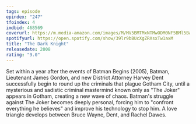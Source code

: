 ```yaml
---
tags: episode
epindex: "247"
tfoindex: 4
imdbid: 468569
coverurl: https://m.media-amazon.com/images/M/MV5BMTMxNTMwODM0NF5BMl5BanBnXkFtZTcwODAyMTk2Mw@@._V1_SY300_CR0,0,202,300_.jpg
spotifyurl: https://open.spotify.com/show/39lr9bBUcXgZRXsxTw1axM
title: "The Dark Knight"
releasedate: 2008
rating: "9.0"
---
```


Set within a year after the events of Batman Begins (2005), Batman, Lieutenant James Gordon, and new District Attorney Harvey Dent successfully begin to round up the criminals that plague Gotham City, until a mysterious and sadistic criminal mastermind known only as "The Joker" appears in Gotham, creating a new wave of chaos. Batman's struggle against The Joker becomes deeply personal, forcing him to "confront everything he believes" and improve his technology to stop him. A love triangle develops between Bruce Wayne, Dent, and Rachel Dawes.